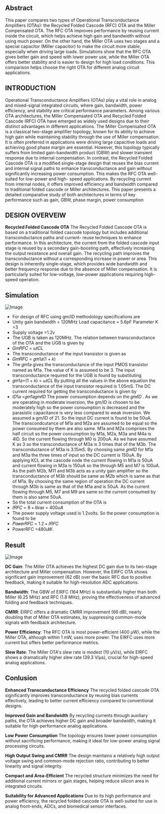 ## Abstract
This paper compares two types of Operational Transconductance Amplifiers (OTAs): the Recycled Folded Cascode (RFC) OTA and the Miller Compensated OTA. The RFC OTA improves performance by reusing current inside the circuit, which helps achieve high gain and bandwidth without using much power. On the other hand, the Miller OTA uses two stages and a special capacitor (Miller capacitor) to make the circuit more stable, especially when driving large loads. Simulations show that the RFC OTA gives better gain and speed with lower power use, while the Miller OTA offers better stability and is easier to design for high load conditions. This comparison helps choose the right OTA for different analog circuit applications.
## 	INTRODUCTION
Operational Transconductance Amplifiers (OTAs) play a vital role in analog and mixed-signal integrated circuits, where gain, bandwidth, power efficiency, and stability are critical performance parameters. Among various OTA architectures, the Miller Compensated OTA and Recycled Folded Cascode (RFC) OTA have emerged as widely used designs due to their distinct advantages in different applications.
The Miller Compensated OTA is a classical
two-stage amplifier topology, known for its ability to achieve high gain while maintaining stability through the use of Miller compensation. It is often preferred in applications were driving large capacitive loads and achieving good phase margin are essential. However, this topology typically suffers from limited gain-bandwidth product (GBW) and slower transient response due to internal compensation.
In contrast, the Recycled Folded Cascode OTA is a modified single-stage design that reuses the bias current and internal signal paths to enhance transconductance and gain without significantly increasing power consumption. This makes the RFC OTA well-suited for low-power and high- speed applications. By recycling current from internal nodes, it offers improved efficiency and bandwidth compared to traditional folded cascode or Miller architectures.
This paper presents a detailed comparative study of both architectures in terms of key performance such as gain, GBW, phase margin, power consumption
## 	DESIGN OVERVEIW
**Recycled Folded Cascode OTA**
The Recycled Folded Cascode OTA is based on a traditional folded cascode topology but includes additional transconductance paths and current- reuse techniques to enhance performance. In this architecture, the current from the folded cascode input stage is reused by a secondary gain-boosting path, effectively increasing the output resistance and overall gain. The recycling path improves the transconductance without a corresponding increase in power or area. This design is inherently single-stage, which provides wide bandwidth and better frequency response due to the absence of Miller compensation. It is particularly suited for low-voltage, low-power applications requiring high-speed operation.
## Simulation 
![Image](https://github.com/user-attachments/assets/4fcb79e8-e3e7-4857-8e90-2c1b4a65ab11)
- For	design	of	RFC	using	gm/ID	methodology specifications are
- Unity gain bandwidth = 120MHz Load capacitance = 5.6pF Parameter K =3
- Supply voltage =1.2v
- The UGB is taken as 120MHz. The relation between transconductance of the OTA and the UGB is given by
- 𝐺𝑚𝑅𝐹𝐶 = 𝜔𝑡𝐶𝐿
- The transconductance of the input transistor is given as
- 𝐺𝑚𝑅𝐹𝐶 = 𝑔𝑚1𝑎(1 + 𝑘)
- The 𝑔𝑚1𝑎 gives the transconductance of the input PMOS transistor named as M1a. The value of K is assumed to be 3. The input transconductance
required for the UGB is found by substituting
- 𝑔𝑚1𝑎=(1 + 𝑘) = 𝜔𝑡𝐶𝐿
By putting all the values in the above equation the transconductance of the input transistor required is 1.05mS. The DC current required for getting the transconductance is given by
- 𝐼𝐷1𝑎 =𝑔𝑚1𝑎𝑔𝑚⁄𝐼𝐷
The power consumption depends on the 𝑔𝑚⁄𝐼𝐷 . As we are operating in moderate inversion, the gm/ID is chooen to be moderately high so the power consumption is decreased and the parasistic capacitance is very less compared to weak inversion. We assumed a gm/ID of 21. So the input DC current is found to be 50uA. The transcondcutance of M1a and M2a are assumed to be equal so the power consumed by them are also same. M1a and M2a comprises the half circuit so the power consumption by M1a, M2a, M3a and M4a is  4ID.  So  the  current  flowing  through M0 is 200uA. As we have assumed K as 3 so the transconductance of M3a is 3 times that of the M3b. The transconductance of M3a is 3.15mS. By choosing same   𝑔𝑚⁄𝐼𝐷   for   M1a   and   M3a   the three times of input so the DC current is 150uA. By applying KCL at the cascode node the current flowing in M1a is 50uA and current flowing in M3a is 150uA so the through M5 and M7 is 100uA. As the path M2b, M11 and M3b	acts	as	a	unity gain amplifier so the transconductance of M3b should be same  as  M2b  which  is  same  as  that  of M1a. By choosing the same region of operation the DC current  through  M3b  is  same  as  that  of the M1a and is 50uA. As the current flowing through M5,
M7 and M9 are same so the current
consumed by them is also same 50uA.
- So the total current consumption of the OTA is
- 𝐼𝑅𝐹𝐶 = 8 ∗ 𝐼𝑏𝑖𝑎𝑠 = 400𝑢𝐴
- The power supply voltage used is 1.2volts. So the power consumption is found to be
- 𝑃𝑜𝑤𝑒𝑟𝑅𝐹𝐶 = 1.2 ∗ 𝐼𝑅𝐹𝐶
- PowerRFC =480𝑢𝑊.
## Result 
 ![Image](https://github.com/user-attachments/assets/bdda4300-adc5-4425-bb90-74c1cdb0a292)
 
**DC Gain**: The Miller OTA achieves the highest DC gain due to its two-stage architecture and Miller compensation. However, the EIRFC OTA shows significant gain improvement (62 dB) over the basic RFC due to positive feedback, making it suitable for high-resolution ADC applications.

**Bandwidth**: The GBW of EIRFC (164 MHz) is substantially higher than both Miller (6.25 MHz) and RFC (1.8 MHz), proving the effectiveness of advanced folding and feedback techniques.

**CMRR**: EIRFC offers a dramatic CMRR improvement (66 dB), nearly doubling that of Miller OTA estimates, by suppressing common-mode signals with feedback architecture.

**Power Efficiency**: The RFC OTA is most power-efficient (400 µW), while the Miller OTA, although within 1 mW, uses more power. The EIRFC uses more current but offers better performance metrics.

**Slew Rate**: The Miller OTA's slew rate is modest (10 µV/s), while EIRFC shows a dramatically higher slew rate (39.3 V/µs), crucial for high-speed analog applications.
## Conlusion 
**Enhanced Transconductance Efficiency**
The recycled folded cascode OTA significantly improves transconductance  by reusing bias currents effectively, leading to better current efficiency compared to conventional designs.

**Improved Gain and Bandwidth**
By recycling currents through auxiliary paths, the OTA achieves higher DC gain and broader bandwidth, making it suitable for high-performance analog applications.

**Low Power Consumption**
The topology ensures lower power consumption without sacrificing performance, making it ideal for low-power analog signal processing circuits.

**High Output Swing and CMRR**
The design maintains a relatively high output voltage swing and common-mode rejection ratio, contributing to better linearity and signal integrity.

**Compact and Area-Efficient**
The recycled structure minimizes the need for additional current mirrors or gain stages, helping reduce silicon area in integrated circuits.

**Suitability for Advanced Applications**
Due to its high performance and power efficiency, the recycled folded cascode OTA is well-suited for use in analog front-ends, ADCs, and biomedical sensor interfaces.



